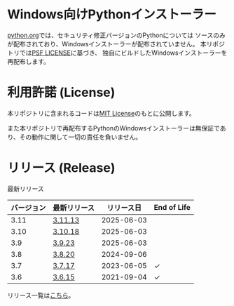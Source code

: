 # Windows向けPythonインストーラー

[python.org](https://www.python.org/)では、セキュリティ修正バージョンのPythonについては
ソースのみが配布されており、Windowsインストーラーが配布されていません。
本リポジトリでは[PSF LICENSE](https://docs.python.org/3/license.html#psf-license)に基づき、
独自にビルドしたWindowsインストーラーを再配布します。

# 利用許諾 (License)

本リポジトリに含まれるコードは[MIT License](https://github.com/kai2nenobu/win-python-installer/blob/main/LICENSE)のもとに公開します。

また本リポジトリで再配布するPythonのWindowsインストーラーは無保証であり、その動作に関して一切の責任を負いません。

# リリース (Release)

最新リリース

| バージョン | 最新リリース                                                                      | リリース日 | End of Life |
|------------|-----------------------------------------------------------------------------------|------------|-------------|
|       3.11 | [3.11.13](https://github.com/kai2nenobu/win-python-installer/releases/tag/v3.11.13) | 2025-06-03 |             |
|       3.10 | [3.10.18](https://github.com/kai2nenobu/win-python-installer/releases/tag/v3.10.18) | 2025-06-03 |             |
|        3.9 | [3.9.23](https://github.com/kai2nenobu/win-python-installer/releases/tag/v3.9.23) | 2025-06-03 |             |
|        3.8 | [3.8.20](https://github.com/kai2nenobu/win-python-installer/releases/tag/v3.8.20) | 2024-09-06 |             |
|        3.7 | [3.7.17](https://github.com/kai2nenobu/win-python-installer/releases/tag/v3.7.17) | 2023-06-05 | ✓           |
|        3.6 | [3.6.15](https://github.com/kai2nenobu/win-python-installer/releases/tag/v3.6.15) | 2021-09-04 | ✓           |

リリース一覧は[こちら](https://github.com/kai2nenobu/win-python-installer/releases)。
